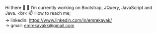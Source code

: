 Hi there 👋
🔭 I’m currently working on Bootstrap, JQuery, JavaScript and Java. <br<
📫 How to reach me; <br>
-> linkedin: https://www.linkedin.com/in/emrekavak/ <br>
-> gmail: emrekavakk@gmail.com <br>
<!--
**emrekavak/emrekavak** is a ✨ _special_ ✨ repository because its `README.md` (this file) appears on your GitHub profile.

Here are some ideas to get you started:

- 🔭 I’m currently working on ...
- 🌱 I’m currently learning ...
- 👯 I’m looking to collaborate on ...
- 🤔 I’m looking for help with ...
- 💬 Ask me about ...
- 📫 How to reach me: ...
- 😄 Pronouns: ...
- ⚡ Fun fact: ...
-->

